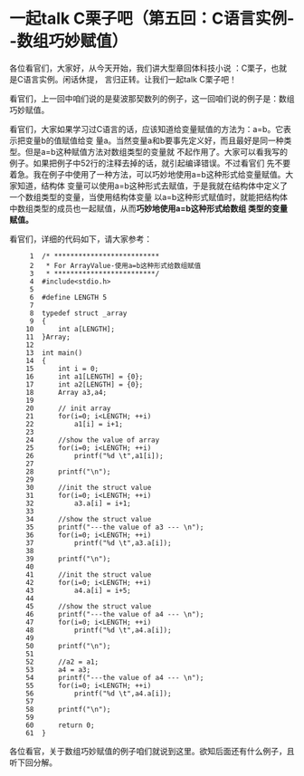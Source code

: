 # 一起talk C栗子吧（第五回：C语言实例--数组巧妙赋值）

各位看官们，大家好，从今天开始，我们讲大型章回体科技小说 ：C栗子，也就是C语言实例。闲话休提，
言归正转。让我们一起talk C栗子吧！  
 
看官们，上一回中咱们说的是斐波那契数列的例子，这一回咱们说的例子是：数组巧妙赋值。 
  
看官们，大家如果学习过C语言的话，应该知道给变量赋值的方法为：a=b。它表示把变量b的值赋值给变
量a。当然变量a和b要事先定义好，而且最好是同一种类型。但是a=b这种赋值方法对数组类型的变量就
不起作用了。大家可以看我写的例子。如果把例子中52行的注释去掉的话，就引起编译错误。不过看官们
先不要着急。我在例子中使用了一种方法，可以巧妙地使用a=b这种形式给变量赋值。大家知道，结构体
变量可以使用a=b这种形式去赋值，于是我就在结构体中定义了一个数组类型的变量，当使用结构体变量
以a=b这种形式赋值时，就能把结构体中数组类型的成员也一起赋值，从而**巧妙地使用a=b这种形式给数组
类型的变量赋值。** 
 
看官们，详细的代码如下，请大家参考：

```
     1	/* **************************
     2	 * For ArrayValue-使用a=b这种形式给数组赋值
     3	 * *************************/
     4	#include<stdio.h>
     5	
     6	#define LENGTH 5
     7	
     8	typedef struct _array
     9	{
    10		int a[LENGTH];
    11	}Array;
    12	
    13	int main()
    14	{
    15		int i = 0;
    16		int a1[LENGTH] = {0};
    17		int a2[LENGTH] = {0};
    18		Array a3,a4;
    19	
    20		// init array
    21		for(i=0; i<LENGTH; ++i)
    22			a1[i] = i+1;
    23	
    24		//show the value of array
    25		for(i=0; i<LENGTH; ++i)
    26			printf("%d \t",a1[i]);
    27	
    28		printf("\n");
    29	
    30		//init the struct value
    31		for(i=0; i<LENGTH; ++i)
    32			a3.a[i] = i+1;
    33	
    34		//show the struct value
    35		printf("---the value of a3 --- \n");
    36		for(i=0; i<LENGTH; ++i)
    37			printf("%d \t",a3.a[i]);
    38	
    39		printf("\n");
    40	
    41		//init the struct value
    42		for(i=0; i<LENGTH; ++i)
    43			a4.a[i] = i+5;
    44	
    45		//show the struct value
    46		printf("---the value of a4 --- \n");
    47		for(i=0; i<LENGTH; ++i)
    48			printf("%d \t",a4.a[i]);
    49	
    50		printf("\n");
    51	
    52		//a2 = a1;
    53		a4 = a3;
    54		printf("---the value of a4 --- \n");
    55		for(i=0; i<LENGTH; ++i)
    56			printf("%d \t",a4.a[i]);
    57	
    58		printf("\n");
    59	
    60		return 0;
    61	}
```
各位看官，关于数组巧妙赋值的例子咱们就说到这里。欲知后面还有什么例子，且听下回分解。 
 
